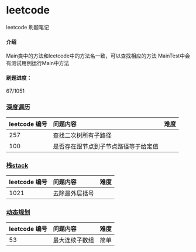 # leetcode
leetcode 刷题笔记
#### 介绍
Main类中的方法和leetcode中的方法名一致，可以查找相应的方法
MainTest中会有测试用例运行Main中方法

#### 刷题进度：
67/1051

### [深度遍历](/src/main/java/dfs)

| leetcode 编号 |问题内容      | 难度  | 
|:----------|:-------------|:---|
| 257 |  查找二次树所有子路径 | |
| 100 |  是否存在跟节点到子节点路径等于给定值   |  |


### [栈stack](/src/main/java/stack)

| leetcode 编号 |问题内容      | 难度| 
|:----------|:-------------|:---|
| 1021 |  去除最外层括号 | |

### [动态规划](/src/main/java/dp)

| leetcode 编号 |问题内容      | 难度|
|:----------|:-------------|:----|
|53|最大连续子数组|简单|




